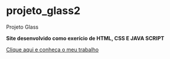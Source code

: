 # projeto_glass2
Projeto Glass 

<strong>Site desenvolvido como exerício de HTML, CSS E JAVA SCRIPT</strong>

<a href="https://rodrigopca42.github.io/projeto_glass2/" target="_blank" rel="external">Clique aqui e conheça o meu trabalho</a>
